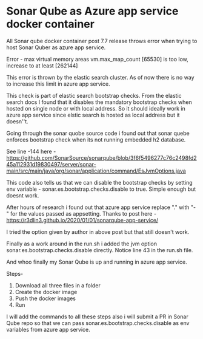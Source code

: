 # Sonar Qube as Azure app service docker container

All Sonar qube docker container post 7.7 release throws error when trying to host Sonar Quber as azure app service.

Error - max virtual memory areas vm.max_map_count [65530] is too low, increase to at least [262144]

This error is thrown by the elastic search cluster. As of now there is no way to increase this limit in azure app service. 

This check is part of elastic search bootstrap checks. From the elastic search docs I found that it disables the mandatory bootstrap checks when hosted on single node or with local address. So it should ideally work in azure app service since elstic search is hosted as local address but it doesn''t.

Going through the sonar quobe source code i found out that sonar quebe enforces bootstrap check when its not running embedded h2 database.

See line -144 here  - https://github.com/SonarSource/sonarqube/blob/3f6f5496277c76c2498fd245a112931d19830497/server/sonar-main/src/main/java/org/sonar/application/command/EsJvmOptions.java

This code also tells us that we can disable the bootstrap checks by setting env variable - sonar.es.bootstrap.checks.disable to true. Simple enough but doesnt work.

After hours of research i found out that azure app service replace "." with "-" for the values passed as appsetting. Thanks to post here - https://r3dlin3.github.io/2020/01/01/sonarqube-app-service/

I tried the option given by author in above post but that still doesn't work.

Finally as a work around in the run.sh i added the jvm option sonar.es.bootstrap.checks.disable directly. Notice line 43 in the run.sh file.

And whoo finally my Sonar Qube is up and running in azure app service.

Steps- 
1. Download all three files in a folder
2. Create the docker image
3. Push the docker images
4. Run
 
 I will add the commands to all these steps also i will submit a PR in Sonar Qube repo so that we can pass sonar.es.bootstrap.checks.disable as env variables from azure app service.
